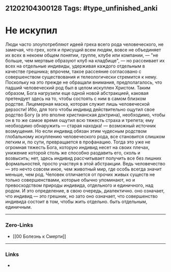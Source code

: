 21202104300128
Tags: #type_unfinished_anki
---
# Не искупил

Люди часто злоупотребляют идеей греха всего рода человеческого, не замечая, что грех, хотя и присущий всем людям, вовсе не объединяет их всех в некоем общем понятии, группе, клубе или компании, — "не больше, чем мертвые образуют клуб на кладбище", — но рассеивает их всех на отдельные индивиды, удерживая каждого отдельным в качестве грешника; впрочем, такое рассеяние согласовано с совершенством существования и телеологически стремится к нему. Поскольку на это прежде не обращали внимания, предполагалось, что падший человеческий род был в целом искуплен Христом. Таким образом, Бога нагрузили еще одной новой абстракцией, каковая претендует здесь на то, чтобы состоять с ним в самом близком родстве. Лицемерная маска, которая служит лишь человеческой дерзости! Ибо, для того чтобы индивид действительно ощутил свое родство Богу (а это вполне христианская доктрина), необходимо, чтобы он в то же самое время ощутил всю тяжесть страха и трепета; ему необходимо обнаружить — старая находка! — возможный источник возмущения. Но если индивид обязан этим чудесным родством глобальному искуплению человеческого рода, все становится слишком легким и, по сути, превращается в профанацию. Тогда это уже не огромная тяжесть Бога, которую индивид несет на своих плечах, унижение которой столь же способно раздавить его, сколь и возвысить; нет, здесь индивид рассчитывает получить все без лишних формальностей, просто участвуя в этой абстракции. Ведь человечество — это нечто совсем иное, чем животный мир, где особь всегда значит меньше, чем род. Человек отличается от прочих живых существ не только совершенствами, которые обычно упоминают, но и превосходством природы индивида, отдельного и единичного, над родом. И это определение, в свою очередь, диалектично. оно означает, что индивид — это грешник, но зато оно означает, что совершенство индивида состоит в том, чтобы жить отдельно. быть отдельным, единичным.

---
### Zero-Links
- [[00 Болезнь к Смерти]]
---
### Links
-
